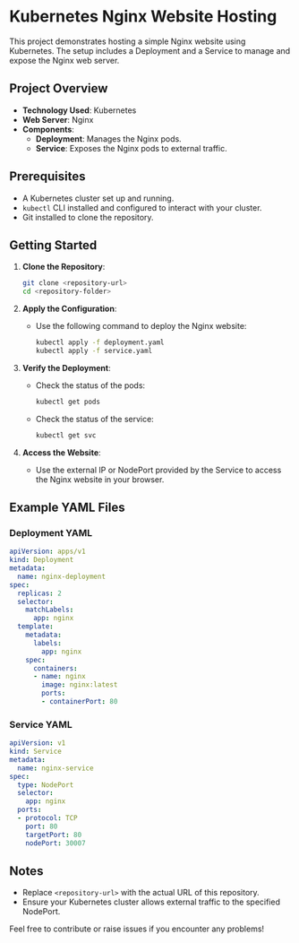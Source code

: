 # Kubernetes Nginx Website Hosting

This project demonstrates hosting a simple Nginx website using Kubernetes. The setup includes a Deployment and a Service to manage and expose the Nginx web server.

## Project Overview

- **Technology Used**: Kubernetes
- **Web Server**: Nginx
- **Components**:
    - **Deployment**: Manages the Nginx pods.
    - **Service**: Exposes the Nginx pods to external traffic.

## Prerequisites

- A Kubernetes cluster set up and running.
- `kubectl` CLI installed and configured to interact with your cluster.
- Git installed to clone the repository.

## Getting Started

1. **Clone the Repository**:
   ```bash
   git clone <repository-url>
   cd <repository-folder>
   ```

2. **Apply the Configuration**:
   - Use the following command to deploy the Nginx website:
     ```bash
     kubectl apply -f deployment.yaml
     kubectl apply -f service.yaml
     ```

3. **Verify the Deployment**:
   - Check the status of the pods:
     ```bash
     kubectl get pods
     ```
   - Check the status of the service:
     ```bash
     kubectl get svc
     ```

4. **Access the Website**:
   - Use the external IP or NodePort provided by the Service to access the Nginx website in your browser.

## Example YAML Files

### Deployment YAML
```yaml
apiVersion: apps/v1
kind: Deployment
metadata:
  name: nginx-deployment
spec:
  replicas: 2
  selector:
    matchLabels:
      app: nginx
  template:
    metadata:
      labels:
        app: nginx
    spec:
      containers:
      - name: nginx
        image: nginx:latest
        ports:
        - containerPort: 80
```

### Service YAML
```yaml
apiVersion: v1
kind: Service
metadata:
  name: nginx-service
spec:
  type: NodePort
  selector:
    app: nginx
  ports:
  - protocol: TCP
    port: 80
    targetPort: 80
    nodePort: 30007
```

## Notes

- Replace `<repository-url>` with the actual URL of this repository.
- Ensure your Kubernetes cluster allows external traffic to the specified NodePort.

Feel free to contribute or raise issues if you encounter any problems!